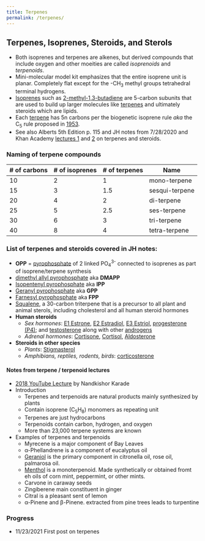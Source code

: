 ```yaml
---
title: Terpenes
permalink: /terpenes/
---
```


## Terpenes, Isoprenes, Steroids, and Sterols

* Both isoprenes and terpenes are alkenes, but derived compounds that include oxygen and other moeities are called *isoprenoids* and *terpenoids*.
* Mini-molecular model kit emphasizes that the entire isoprene unit is planar. Completely flat except for the -CH<sub>3</sub> methyl groups tetrahedral terminal hydrogens.
* [Isoprenes](http://www.chm.bris.ac.uk/motm/isoprene/isopreneh.htm) such as [2-methyl-1,3-butadiene](https://en.wikipedia.org/wiki/Isoprene) are 5-carbon subunits that are used to build up larger molecules like [terpenes](http://www.columbia.edu/itc/chemistry/c3045/client_edit/ppt/PDF/26_07_10.pdf) and ultimately steroids which are lipids.
* Each [terpene](https://en.wikipedia.org/wiki/Terpene) has 5n carbons per the biogenetic isoprene rule *aka* the C<sub>5</sub> rule proposed in [1953](https://en.wikipedia.org/wiki/Leopold_Ružička).
* See also Alberts 5th Edition p. 115 and JH notes from 7/28/2020 and Khan Academy [lectures 1](https://www.khanacademy.org/test-prep/mcat/organ-systems/endocrine-system/v/terpenes-to-steroids1) and [2](https://www.khanacademy.org/test-prep/mcat/organ-systems/endocrine-system/v/terpenes-to-steroids2) on terpenes and steroids. 

### Naming of terpene compounds

| # of carbons | # of isoprenes | # of terpenes | Name          |
|--------------|----------------|---------------|---------------|
| 10           | 2              | 1             | mono-terpene   |
| 15           | 3              | 1.5           | sesqui-terpene |
| 20           | 4              | 2             | di-terpene     |
| 25           | 5              | 2.5           | ses-terpene    |
| 30           | 6              | 3             | tri-terpene    |
| 40           | 8              | 4             | tetra-terpene  |

### List of terpenes and steroids covered in JH notes:

* **OPP** = [pyrophosphate](https://en.wikipedia.org/wiki/Pyrophosphate) of 2 linked PO<sub>4</sub><sup>3-</sup> connected to isoprenes as part of isoprene/terpene synthesis
* [dimethyl allyl pyrophosphate](https://en.wikipedia.org/wiki/Dimethylallyl_pyrophosphate) aka **DMAPP**
* [Isopentenyl pyrophosphate](https://en.wikipedia.org/wiki/Isopentenyl_pyrophosphate) aka **IPP**
* [Geranyl pyrophosphate](https://en.wikipedia.org/wiki/Geranyl_pyrophosphate) aka **GPP**
* [Farnesyl pyrophosphate](https://en.wikipedia.org/wiki/Farnesyl_pyrophosphate) aka **FPP**
* [Squalene](https://en.wikipedia.org/wiki/Squalene), a 30-carbon triterpene that is a precursor to all plant and animal sterols, including cholesterol and all human steroid hormones
* **Human steroids**
	* *Sex hormones*: [E1 Estrone](https://en.wikipedia.org/wiki/Estrone), [E2 Estradiol](https://en.wikipedia.org/wiki/Estradiol), [E3 Estriol](https://en.wikipedia.org/wiki/Estriol), [progesterone (P4)](https://en.wikipedia.org/wiki/Progesterone); and [testosterone](https://en.wikipedia.org/wiki/Testosterone) along with other [androgens](https://en.wikipedia.org/wiki/Androgen)
	* *Adrenal hormones*: [Cortisone](https://en.wikipedia.org/wiki/Cortisone), [Cortisol](https://en.wikipedia.org/wiki/Cortisol), [Aldosterone](https://en.wikipedia.org/wiki/Aldosterone)
* **Steroids in other species**
	* *Plants*: [Stigmasterol](https://en.wikipedia.org/wiki/Stigmasterol)
	* *Amphibians, reptiles, rodents, birds*: [corticosterone](https://en.wikipedia.org/wiki/Corticosterone)

#### Notes from terpene / terpenoid lectures
* [2018 YouTube Lecture](https://www.youtube.com/watch?v=h1Z1iwhbtBo) by Nandkishor Karade
* Introduction
	* Terpenes and terpenoids are natural products mainly synthesized by plants
	* Contain isoprene (C<sub>5</sub>H<sub>8</sub>) monomers as repeating unit
	* Terpenes are just hydrocarbons
	* Terpenoids contain carbon, hydrogen, and oxygen
	* More than 23,000 terpene systems are known
* Examples of terpenes and terpenoids
	* Myrecene is a major component of Bay Leaves
	* &#945;-Phellandrene is a component of eucalyptus oil
	* [Geraniol](https://en.wikipedia.org/wiki/Geraniol) is the primary component in citronella oil, rose oil, palmarosa oil.
	* [Menthol](https://en.wikipedia.org/wiki/Menthol) is a monoterpenoid. Made synthetically or obtained fromt eh oils of corn mint, peppermint, or other mints.
	* Carvone in caraway seeds
	* Zingiberene main constituent in ginger
	* Citral is a pleasant sent of lemon
	* &#945;-Pinene and &#946;-Pinene. extracted from pine trees leads to turpentine

### Progress
* 11/23/2021 First post on terpenes
